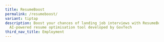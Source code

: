 ```yaml
---
title: ResumeBoost
permalink: /resumeboost/
variant: tiptap
description: Boost your chances of landing job interviews with ResumeBoost, an
  AI-powered resume optimisation tool developed by GovTech
third_nav_title: Employment
---
```

